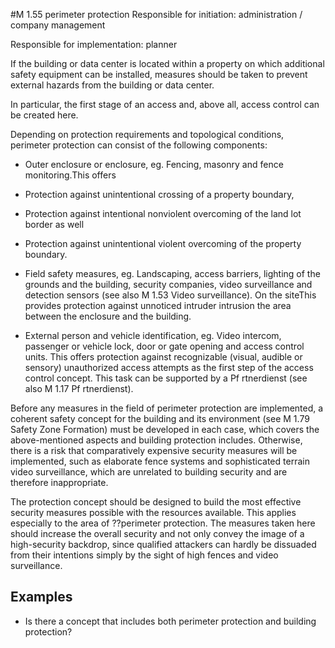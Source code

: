 #M 1.55 perimeter protection
Responsible for initiation: administration / company management

Responsible for implementation: planner

If the building or data center is located within a property on which additional safety equipment can be installed, measures should be taken to prevent external hazards from the building or data center.

In particular, the first stage of an access and, above all, access control can be created here.

Depending on protection requirements and topological conditions, perimeter protection can consist of the following components:

* Outer enclosure or enclosure, eg. Fencing, masonry and fence monitoring.This offers
* Protection against unintentional crossing of a property boundary,
* Protection against intentional nonviolent overcoming of the land lot border as well
* Protection against unintentional violent overcoming of the property boundary.


* Field safety measures, eg. Landscaping, access barriers, lighting of the grounds and the building, security companies, video surveillance and detection sensors (see also M 1.53 Video surveillance). On the siteThis provides protection against unnoticed intruder intrusion the area between the enclosure and the building.


* External person and vehicle identification, eg. Video intercom, passenger or vehicle lock, door or gate opening and access control units. This offers protection against recognizable (visual, audible or sensory) unauthorized access attempts as the first step of the access control concept. This task can be supported by a Pf rtnerdienst (see also M 1.17 Pf rtnerdienst).


Before any measures in the field of perimeter protection are implemented, a coherent safety concept for the building and its environment (see M 1.79 Safety Zone Formation) must be developed in each case, which covers the above-mentioned aspects and building protection includes. Otherwise, there is a risk that comparatively expensive security measures will be implemented, such as elaborate fence systems and sophisticated terrain video surveillance, which are unrelated to building security and are therefore inappropriate.

The protection concept should be designed to build the most effective security measures possible with the resources available. This applies especially to the area of ??perimeter protection. The measures taken here should increase the overall security and not only convey the image of a high-security backdrop, since qualified attackers can hardly be dissuaded from their intentions simply by the sight of high fences and video surveillance.



## Examples 
* Is there a concept that includes both perimeter protection and building protection?




